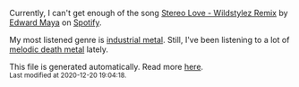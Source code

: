
  Currently, I can't get enough of the song <a href="https://open.spotify.com/track/15azHhyPzMwYNH1KX8XPUj">Stereo Love - Wildstylez Remix</a> by <a href="https://open.spotify.com/artist/6XwwFnewNgWp81MYMK8zLq">Edward Maya</a> on <a href="https://open.spotify.com/user/9qz2xtkur2fengfsdcq8dd907?si=kq2SVrUkSNe0z1NJjpt7kg">Spotify</a>.

  My most listened genre is <a href="https://duckduckgo.com/?q=industrial metal music">industrial metal</a>.
  Still, I've been listening to a lot of <a href="https://duckduckgo.com/?q=melodic death metal music">melodic death metal</a> lately.

  This file is generated automatically. Read more <a href="https://github.com/CodeF0x/CodeF0x/blob/master/IMPORTANT.md">here</a>.
  <br>
  <sub>Last modified at 2020-12-20 19:04:18.</sub>
  